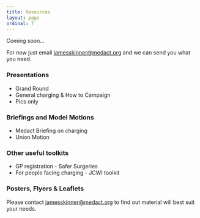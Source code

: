 ```yaml
---
title: Resources
layout: page
ordinal: 7
---
```


Coming soon...

For now just email <a href="mailto:jamesskinner@medact.org">jamesskinner@medact.org</a> and we can send you what you need.

### Presentations 

* Grand Round 
* General charging & How to Campaign 
* Pics only 

### Briefings and Model Motions 

* Medact Briefing on charging 
* Union Motion 

### Other useful toolkits 

* GP registration - Safer Surgeries 
* For people facing charging - JCWI toolkit 

### Posters, Flyers & Leaflets  

Please contact <a href="mailto:jamesskinner@medact.org">jamesskinner@medact.org</a> to find out material will best suit your needs.
